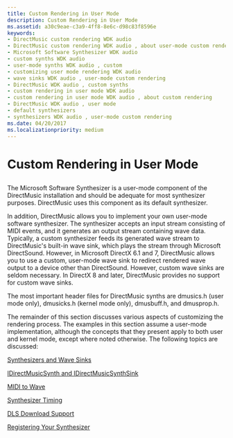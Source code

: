 ```yaml
---
title: Custom Rendering in User Mode
description: Custom Rendering in User Mode
ms.assetid: a30c9eae-c3a9-4ff8-8e6c-d98c83f8596e
keywords:
- DirectMusic custom rendering WDK audio
- DirectMusic custom rendering WDK audio , about user-mode custom rendering
- Microsoft Software Synthesizer WDK audio
- custom synths WDK audio
- user-mode synths WDK audio , custom
- customizing user mode rendering WDK audio
- wave sinks WDK audio , user-mode custom rendering
- DirectMusic WDK audio , custom synths
- custom rendering in user mode WDK audio
- custom rendering in user mode WDK audio , about custom rendering
- DirectMusic WDK audio , user mode
- default synthesizers
- synthesizers WDK audio , user-mode custom rendering
ms.date: 04/20/2017
ms.localizationpriority: medium
---
```


# Custom Rendering in User Mode


## <span id="custom_rendering_in_user_mode"></span><span id="CUSTOM_RENDERING_IN_USER_MODE"></span>


The Microsoft Software Synthesizer is a user-mode component of the DirectMusic installation and should be adequate for most synthesizer purposes. DirectMusic uses this component as its default synthesizer.

In addition, DirectMusic allows you to implement your own user-mode software synthesizer. The synthesizer accepts an input stream consisting of MIDI events, and it generates an output stream containing wave data. Typically, a custom synthesizer feeds its generated wave stream to DirectMusic's built-in wave sink, which plays the stream through Microsoft DirectSound. However, in Microsoft DirectX 6.1 and 7, DirectMusic allows you to use a custom, user-mode wave sink to redirect rendered wave output to a device other than DirectSound. However, custom wave sinks are seldom necessary. In DirectX 8 and later, DirectMusic provides no support for custom wave sinks.

The most important header files for DirectMusic synths are dmusics.h (user mode only), dmusicks.h (kernel mode only), dmusbuff.h, and dmusprop.h.

The remainder of this section discusses various aspects of customizing the rendering process. The examples in this section assume a user-mode implementation, although the concepts that they present apply to both user and kernel mode, except where noted otherwise. The following topics are discussed:

[Synthesizers and Wave Sinks](synthesizers-and-wave-sinks.md)

[IDirectMusicSynth and IDirectMusicSynthSink](idirectmusicsynth-and-idirectmusicsynthsink.md)

[MIDI to Wave](midi-to-wave.md)

[Synthesizer Timing](synthesizer-timing.md)

[DLS Download Support](dls-download-support.md)

[Registering Your Synthesizer](registering-your-synthesizer.md)

 

 





